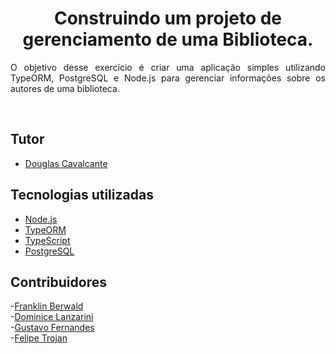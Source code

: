 <h1 align="center">
  Construindo um projeto de gerenciamento de uma Biblioteca.
</h1>

<p align="justify">O objetivo desse exercício é criar uma aplicação simples utilizando TypeORM, PostgreSQL e Node.js para gerenciar informações sobre os autores de uma biblioteca.  </p> 


<br/>

## Tutor

- [Douglas Cavalcante](https://github.com/douglas-cavalcante)

##  Tecnologias utilizadas

- [Node.js](https://nodejs.org/en/)
- [TypeORM](https://typeorm.io/)
- [TypeScript](https://www.typescriptlang.org/)
- [PostgreSQL](https://www.postgresql.org/)

##  Contribuidores

-[Franklin Berwald](https://github.com/frankberwald)
<br/>
-[Dominice Lanzarini](https://github.com/DominiceLanzarini)
<br/>
-[Gustavo Fernandes](https://github.com/Gusstavosf)
<br/>
-[Felipe Trojan](https://github.com/fetrojan)
